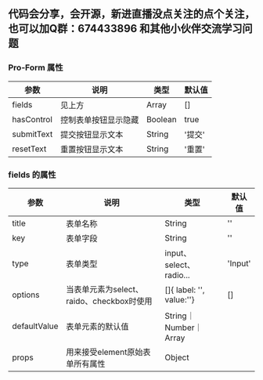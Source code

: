 ## 代码会分享，会开源，新进直播没点关注的点个关注，也可以加Q群：674433896 和其他小伙伴交流学习问题

### Pro-Form 属性

| 参数       | 说明                 | 类型    | 默认值 |
| ---------- | -------------------- | ------- | ------ |
| fields     | 见上方               | Array   | []     |
| hasControl | 控制表单按钮显示隐藏 | Boolean | true   |
| submitText | 提交按钮显示文本     | String  | '提交' |
| resetText  | 重置按钮显示文本     | String  | '重置' |



### fields 的属性

| 参数         | 说明                                      | 类型                     | 默认值  |
| ------------ | ----------------------------------------- | ------------------------ | ------- |
| title        | 表单名称                                  | String                   | ''      |
| key          | 表单字段                                  | String                   | ''      |
| type         | 表单类型                                  | input、select、radio...  | 'Input' |
| options      | 当表单元素为select、raido、checkbox时使用 | []{ label: '', value:''} | []      |
| defaultValue | 表单元素的默认值                          | String｜Number｜Array    |         |
| props        | 用来接受element原始表单所有属性           | Object                   |         |

